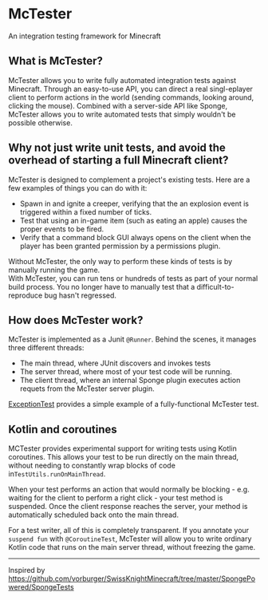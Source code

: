# McTester

An integration testing framework for Minecraft

## What is McTester?

McTester allows you to write fully automated integration tests against Minecraft.
Through an easy-to-use API, you can direct a real singl-eplayer client to perform actions in the world (sending commands, looking around, clicking the mouse).
Combined with a server-side API like Sponge, McTester allows you to write automated tests that simply wouldn't be possible otherwise.

## Why not just write unit tests, and avoid the overhead of starting a full Minecraft client? 

McTester is designed to complement a project's existing tests. Here are a few examples of things you can do with it:

* Spawn in and ignite a creeper, verifying that the an explosion event is triggered within a fixed number of ticks.
* Test that using an in-game item (such as eating an apple) causes the proper events to be fired.
* Verify that a command block GUI always opens on the client when the player has been granted permission by a permissions plugin.

Without McTester, the only way to perform these kinds of tests is by manually running the game.  
With McTester, you can run tens or hundreds of tests as part of your normal build process. You no longer have to manually test that a difficult-to-reproduce bug hasn't regressed.

## How does McTester work?

McTester is implemented as a Junit `@Runner`. Behind the scenes, it manages three different threads:

* The main thread, where JUnit discovers and invokes tests
* The server thread, where most of your test code will be running.
* The client thread, where an internal Sponge plugin executes action requets from the McTester server plugin.

[ExceptionTest](https://github.com/Aaron1011/McTester/blob/9573c60d87c41c1868ca5f2003ad20323a99ccd0/src/test/java/org/spongepowered/mctester/ExceptionTest.java) provides a simple example of a fully-functional McTester test.

## Kotlin and coroutines

MCTester provides experimental support for writing tests using Kotlin coroutines.
This allows your test to be run directly on the main thread, without needing to constantly wrap blocks of code in`TestUtils.runOnMainThread`.

When your test performs an action that would normally be blocking - e.g. waiting for the client to perform a right click - your test method is suspended.
Once the client response reaches the server, your method is automatically scheduled back onto the main thread.

For a test writer, all of this is completely transparent. If you annotate your `suspend fun` with `@CoroutineTest`,
McTester will allow you to write ordinary Kotlin code that runs on the main server thread, without freezing the game.

-------

Inspired by https://github.com/vorburger/SwissKnightMinecraft/tree/master/SpongePowered/SpongeTests
